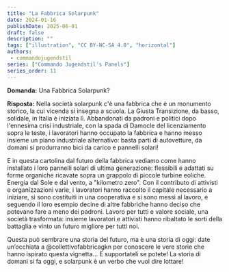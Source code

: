 ```yaml
---
title: "La Fabbrica Solarpunk"
date: 2024-01-16
publishDate: 2025-06-01
draft: false
description: ""
tags: ["illustration", "CC BY-NC-SA 4.0", "horizontal"]
authors:
 - commandojugendstil
series: ["Commando Jugendstil's Panels"]
series_order: 11
---
```


**Domanda:**
Una Fabbrica Solarpunk?

**Risposta:**
Nella società solarpunk c'è una fabbrica che è un monumento storico, la cui vicenda si insegna a scuola. La Giusta Transizione, da basso, solidale, in Italia è iniziata lì. Abbandonati da padroni e politici dopo l'ennesima crisi industriale, con la spada di Damocle del licenziamento sopra le teste, i lavoratori hanno occupato la fabbrica e hanno messo insieme un piano industriale alternativo: basta parti di autovetture, da domani si produrranno bici da carico e pannelli solari!

E in questa cartolina dal futuro della fabbrica vediamo come hanno installato i loro pannelli solari di ultima generazione: flessibili e adattati su forme organiche ricavate sopra un grappolo di piccole turbine eoliche. Energia dal Sole e dal vento, a "kilometro zero".
Con il contributo di attivisti e organizzazioni varie, i lavoratori hanno raccolto il capitale necessario a iniziare, si sono costituiti in una cooperativa e si sono messi al lavoro, e seguendo il loro esempio decine di altre fabbriche hanno deciso che potevano fare a meno dei padroni. Lavoro per tutti e valore sociale, una società trasformata: insieme lavoratori e attivisti hanno ribaltato le sorti della battaglia e vinto un futuro migliore per tutti noi.

Questa può sembrare una storia del futuro, ma è una storia di oggi: date un’occhiata a @collettivofabbricagkn per conoscere le vere storie che hanno ispirato questa vignetta… E supportateli se potete! La storia di domani si fa oggi, e solarpunk è un verbo che vuol dire lottare!
